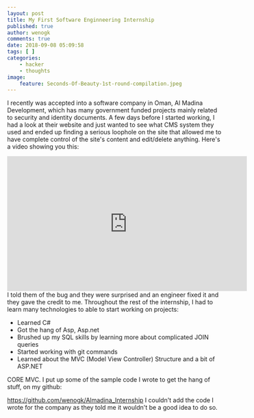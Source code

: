 ```yaml
---
layout: post
title: My First Software Enginneering Internship
published: true
author: wenogk
comments: true
date: 2018-09-08 05:09:58
tags: [ ]
categories:
    - hacker
    - thoughts
image:
    feature: Seconds-Of-Beauty-1st-round-compilation.jpeg
---
```

I recently was accepted into a software company in Oman, Al Madina Development, which has many government funded projects mainly related to security and identity documents. A few days before I started working, I had a look at their website and just wanted to see what CMS system they used and ended up finding a serious loophole on the site that allowed me to have complete control of the site's content and edit/delete anything. Here's a video showing you this:

<iframe width="560" height="315" src="https://www.youtube.com/embed/sUfab2-7XeA" frameborder="0" allowfullscreen></iframe>
<!--more-->
I told them of the bug and they were surprised and an engineer fixed it and they gave the credit to me. Throughout the rest of the internship, I had to learn many technologies to able to start working on projects:

  * Learned C#
  * Got the hang of Asp, Asp.net
  * Brushed up my SQL skills by learning more about complicated JOIN queries
  * Started working with git commands
  * Learned about the MVC (Model View Controller) Structure and a bit of ASP.NET

CORE MVC. I put up some of the sample code I wrote to get the hang of stuff, on my github: 

<a target="_blank"  href="https://github.com/wenogk/Almadina_Internship">https://github.com/wenogk/Almadina_Internship</a> I couldn't add the code I wrote for the company as they told me it wouldn't be a good idea to do so.
